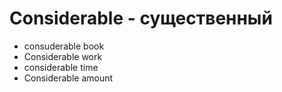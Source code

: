 # Considerable - существенный




- consuderable book
- Considerable work
- considerable time
- Considerable amount